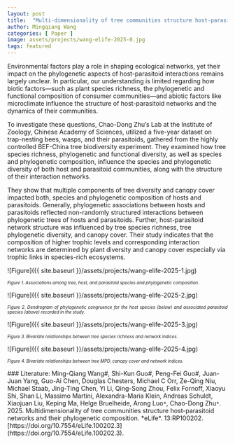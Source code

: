 ```yaml
---
layout: post
title:  "Multi-dimensionality of tree communities structure host-parasitoid networks and their phylogenetic composition"
author: Mingqiang Wang
categories: [ Paper ]
image: assets/projects/wang-elife-2025-0.jpg
tags: featured
---
```

Environmental factors play a role in shaping ecological networks, yet their impact on the phylogenetic aspects of host-parasitoid interactions remains largely unclear. In particular, our understanding is limited regarding how biotic factors—such as plant species richness, the phylogenetic and functional composition of consumer communities—and abiotic factors like microclimate influence the structure of host-parasitoid networks and the dynamics of their communities.

To investigate these questions, Chao-Dong Zhu’s Lab at the Institute of Zoology, Chinese Academy of Sciences, utilized a five-year dataset on trap-nesting bees, wasps, and their parasitoids, gathered from the highly controlled BEF-China tree biodiversity experiment. They examined how tree species richness, phylogenetic and functional diversity, as well as species and phylogenetic composition, influence the species and phylogenetic diversity of both host and parasitoid communities, along with the structure of their interaction networks.

They show that multiple components of tree diversity and canopy cover impacted both, species and phylogenetic composition of hosts and parasitoids. Generally, phylogenetic associations between hosts and parasitoids reflected non-randomly structured interactions between phylogenetic trees of hosts and parasitoids. Further, host-parasitoid network structure was influenced by tree species richness, tree phylogenetic diversity, and canopy cover. Their study indicates that the composition of higher trophic levels and corresponding interaction networks are determined by plant diversity and canopy cover especially via trophic links in species-rich ecosystems.


![Figure]({{ site.baseurl }}/assets/projects/wang-elife-2025-1.jpg)
<p style='text-align: justify;' ><span style="font-style: italic; font-size:70%">Figure 1. Associations among tree, host, and parasitoid species and phylogenetic composition.
</span></p>


![Figure]({{ site.baseurl }}/assets/projects/wang-elife-2025-2.jpg)
<p style='text-align: justify;' ><span style="font-style: italic; font-size:70%">Figure 2. Dendrogram of phylogenetic congruence for the host species (below) and associated parasitoid species (above) recorded in the study.
</span></p>


![Figure]({{ site.baseurl }}/assets/projects/wang-elife-2025-3.jpg)
<p style='text-align: justify;' ><span style="font-style: italic; font-size:70%">Figure 3. Bivariate relationships between tree species richness and network indices.
</span></p>


![Figure]({{ site.baseurl }}/assets/projects/wang-elife-2025-4.jpg)
<p style='text-align: justify;' ><span style="font-style: italic; font-size:70%">Figure 4. Bivariate relationships between tree MPD, canopy cover and network indices. 
</span></p>
### Literature:
Ming-Qiang Wang#, Shi-Kun Guo#, Peng-Fei Guo#, Juan-Juan Yang, Guo-Ai Chen, Douglas Chesters, Michael C Orr, Ze-Qing Niu, Michael Staab, Jing-Ting Chen, Yi Li, Qing-Song Zhou, Felix Fornoff, Xiaoyu Shi, Shan Li, Massimo Martini, Alexandra-Maria Klein, Andreas Schuldt, Xiaojuan Liu, Keping Ma, Helge Bruelheide, Arong Luo<code>&ast;</code>, Chao-Dong Zhu<code>&ast;</code>. 2025. Multidimensionality of tree communities structure host-parasitoid networks and their phylogenetic composition. *eLife*. 13:RP100202. [https://doi.org/10.7554/eLife.100202.3](https://doi.org/10.7554/eLife.100202.3).
